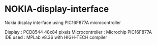 # NOKIA-display-interface
Nokia display interface using PIC16F877A microcontroller

Display : PCD8544 48x84 pixels
Microcontroller : Microchip PIC16F877A
IDE used : MPLab v8.36 with HIGH-TECH compiler
